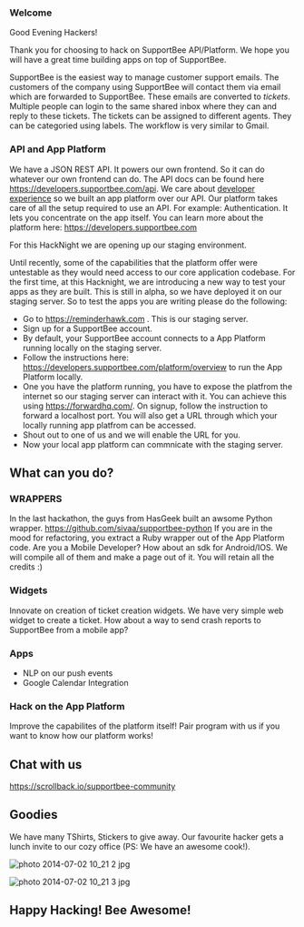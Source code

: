### Welcome

Good Evening Hackers!

Thank you for choosing to hack on SupportBee API/Platform. We hope you will have a great time building apps on top of SupportBee.

SupportBee is the easiest way to manage customer support emails. The customers of the company using SupportBee will contact them via email which are forwarded to SupportBee. These emails are converted to _tickets_. Multiple people can login to the same shared inbox where they can and reply to these tickets. The tickets can be assigned to different agents. They can be categoried using labels. The workflow is very similar to Gmail.

### API and App Platform

We have a JSON REST API. It powers our own frontend. So it can do whatever our own frontend can do. The API docs can be found here https://developers.supportbee.com/api. We care about [developer experience](https://www.youtube.com/watch?v=V3rQWpnykyY) so we built an app platform over our API. Our platform takes care of all the setup required to use an API. For example: Authentication. It lets you concentrate on the app itself. You can learn more about the platform here: https://developers.supportbee.com

For this HackNight we are opening up our staging environment. 

Until recently, some of the capabilities that the platform offer were untestable as they would need access to our core application codebase. For the first time, at this Hacknight, we are introducing a new way to test your apps as they are built. This is still in alpha, so we have deployed it on our staging server. So to test the apps you are writing please do the following:

- Go to https://reminderhawk.com . This is our staging server. 
- Sign up for a SupportBee account. 
- By default, your SupportBee account connects to a App Platform running locally on the staging server.
- Follow the instructions here: https://developers.supportbee.com/platform/overview to run the App Platform locally.
- One you have the platform running, you have to expose the platfrom the internet so our staging server can interact with it. You can achieve this using https://forwardhq.com/. On signup, follow the instruction to forward a localhost port. You will also get a URL through which your locally running app platfrom can be accessed.
- Shout out to one of us and we will enable the URL for you.
- Now your local app platform can commnicate with the staging server.


## What can you do?

### WRAPPERS

In the last hackathon, the guys from HasGeek built an awsome Python wrapper. https://github.com/sivaa/supportbee-python
If you are in the mood for refactoring, you extract a Ruby wrapper out of the App Platform code. Are you a Mobile Developer? How about an sdk for Android/IOS. We will compile all of them and make a page out of it. You will retain all the credits :)

### Widgets

Innovate on creation of ticket creation widgets. We have very simple web widget to create a ticket. How about a way to send crash reports to SupportBee from a mobile app?

### Apps
+ NLP on our push events
+ Google Calendar Integration

### Hack on the App Platform

Improve the capabilites of the platform itself! Pair program with us if you want to know how our platform works!


## Chat with us
https://scrollback.io/supportbee-community


## Goodies

We have many TShirts, Stickers to give away. Our favourite hacker gets a lunch invite to our cozy office (PS: We have an awesome cook!).

![photo 2014-07-02 10_21 2 jpg](https://cloud.githubusercontent.com/assets/1789832/3468375/21b175fa-029d-11e4-9b0d-3bcce2f56de7.jpg)

![photo 2014-07-02 10_21 3 jpg](https://cloud.githubusercontent.com/assets/1789832/3468383/35afb5c6-029d-11e4-9241-886070e6f698.jpg)


## Happy Hacking! Bee Awesome!
